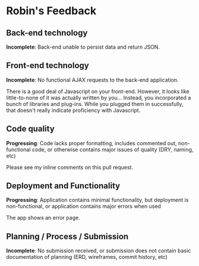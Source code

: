 # Robin's Feedback

## Back-end technology
**Incomplete**: Back-end unable to persist data and return JSON.

## Front-end technology
**Incomplete**: No functional AJAX requests to the back-end application.

There is a good deal of Javascript on your front-end. However, it looks like little-to-none of it was actually written by you... Instead, you incorporated a bunch of libraries and plug-ins. While you plugged them in successfully, that doesn't really indicate proficiency with Javascript.

## Code quality
**Progressing**: Code lacks proper formatting, includes commented out, non-functional code, or otherwise contains major issues of quality (DRY, naming, etc)

Please see my inline comments on this pull request.

## Deployment and Functionality
**Progressing**: Application contains minimal functionality, but deployment is non-functional, or application contains major errors when used

The app shows an error page.

## Planning / Process / Submission
**Incomplete**: No submission received, or submission does not contain basic documentation of planning (ERD, wireframes, commit history, etc)
